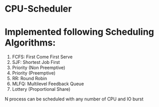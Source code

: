 # CPU-Scheduler

# Implemented following Scheduling Algorithms:

1) FCFS: First Come First Serve
2) SJF: Shortest Job First
3) Priority (Non Preemptive)
4) Priority (Preemptive)
5) RR: Round Robin
6) MLFQ: Multilevel Feedback Queue
7) Lottery (Proportional Share)

N process can be scheduled with any number of CPU and IO burst
